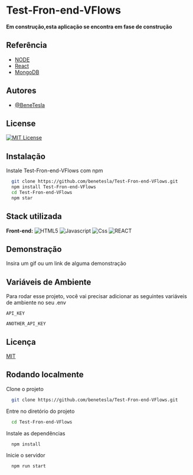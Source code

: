 
# Test-Fron-end-VFlows

**Em construção,esta aplicação se encontra em fase de construção**




## Referência

 - [NODE](https://nodejs.org/en/)
 - [React](https://reactjs.org/docs/create-a-new-react-app.html)
 - [MongoDB](https://www.mongodb.com/docs/realm/)

 

## Autores

- [@BeneTesla](https://github.com/benetesla)


## License

[![MIT License](https://img.shields.io/badge/License-MIT-green.svg)](https://choosealicense.com/licenses/mit/)


## Instalação

Instale Test-Fron-end-VFlows com npm

```bash
  git clone https://github.com/benetesla/Test-Fron-end-VFlows.git
  npm install Test-Fron-end-VFlows
  cd Test-Fron-end-VFlows
  npm star
```


## Stack utilizada

**Front-end:**
![HTML5](https://img.shields.io/badge/HTML5-E34F26?style=for-the-badge&logo=html5&logoColor=white)
![Javascript](https://img.shields.io/badge/JavaScript-323330?style=for-the-badge&logo=javascript&logoColor=F7DF1E)
![Css](https://img.shields.io/badge/CSS3-1572B6?style=for-the-badge&logo=css3&logoColor=white)
![REACT](https://img.shields.io/badge/React-20232A?style=for-the-badge&logo=react&logoColor=61DAFB)


## Demonstração

Insira um gif ou um link de alguma demonstração


## Variáveis de Ambiente

Para rodar esse projeto, você vai precisar adicionar as seguintes variáveis de ambiente no seu .env

`API_KEY`

`ANOTHER_API_KEY`


## Licença

[MIT](https://choosealicense.com/licenses/mit/)


## Rodando localmente

Clone o projeto

```bash
  git clone https://github.com/benetesla/Test-Fron-end-VFlows.git
```

Entre no diretório do projeto

```bash
  cd Test-Fron-end-VFlows
```

Instale as dependências

```bash
  npm install
```

Inicie o servidor

```bash
  npm run start
```

